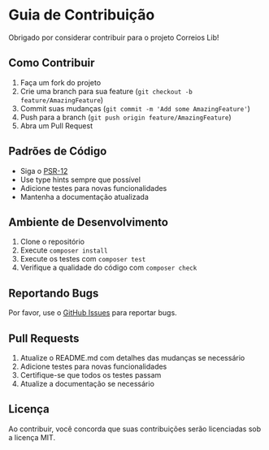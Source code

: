 # Guia de Contribuição

Obrigado por considerar contribuir para o projeto Correios Lib!

## Como Contribuir

1. Faça um fork do projeto
2. Crie uma branch para sua feature (`git checkout -b feature/AmazingFeature`)
3. Commit suas mudanças (`git commit -m 'Add some AmazingFeature'`)
4. Push para a branch (`git push origin feature/AmazingFeature`)
5. Abra um Pull Request

## Padrões de Código

- Siga o [PSR-12](https://www.php-fig.org/psr/psr-12/)
- Use type hints sempre que possível
- Adicione testes para novas funcionalidades
- Mantenha a documentação atualizada

## Ambiente de Desenvolvimento

1. Clone o repositório
2. Execute `composer install`
3. Execute os testes com `composer test`
4. Verifique a qualidade do código com `composer check`

## Reportando Bugs

Por favor, use o [GitHub Issues](https://github.com/hardsystem/erede-php/issues) para reportar bugs.

## Pull Requests

1. Atualize o README.md com detalhes das mudanças se necessário
2. Adicione testes para novas funcionalidades
3. Certifique-se que todos os testes passam
4. Atualize a documentação se necessário

## Licença

Ao contribuir, você concorda que suas contribuições serão licenciadas sob a licença MIT. 
